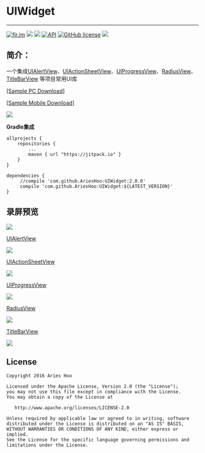 # UIWidget
--------------------------
[![fir.im](https://img.shields.io/badge/download-fir.im-blue.svg)](http://fir.im/r84v)
[![](https://jitpack.io/v/AriesHoo/UIWidget.svg)](https://jitpack.io/#AriesHoo/UIWidget)
[![](https://img.shields.io/github/release/AriesHoo/UIWidget.svg)](https://github.com/AriesHoo/UIWidget/releases)
[![API](https://img.shields.io/badge/API-11%2B-green.svg?style=flat)](https://android-arsenal.com/api?level=11)
[![GitHub license](https://img.shields.io/github/license/AriesHoo/UIWidget.svg)](http://www.apache.org/licenses/LICENSE-2.0.html)
[![](https://img.shields.io/badge/简书-AriesHoo-blue.svg)](http://www.jianshu.com/u/a229eee96115)
<!-- [![GitHub stars](https://img.shields.io/github/stars/AriesHoo/UIWidget.svg)](https://github.com/AriesHoo/UIWidget/stargazers) -->
<!-- [![GitHub forks](https://img.shields.io/github/forks/AriesHoo/UIWidget.svg)](https://github.com/AriesHoo/UIWidget/network) -->

## 简介：

一个集成[UIAlertView](https://github.com/AriesHoo/UIAlertView)、[UIActionSheetView](https://github.com/AriesHoo/UIActionSheetView)、[UIProgressView](https://github.com/AriesHoo/UIProgressView)、[RadiusView](https://github.com/AriesHoo/RadiusView)、[TitleBarView](https://github.com/AriesHoo/TitleBarView)
等项目常用UI库

[[Sample PC Download]](https://github.com/AriesHoo/UIWidget/blob/master/apk/sample.apk)

[[Sample Mobile Download]](http://fir.im/r84v)

![](https://github.com/AriesHoo/UIWidget/blob/master/apk/qr.png)

**Gradle集成**

```
allprojects {
    repositories {
        ...
        maven { url "https://jitpack.io" }
    }
}
```

```
dependencies {
     //compile 'com.github.AriesHoo:UIWidget:2.0.0'
     compile 'com.github.AriesHoo:UIWidget:${LATEST_VERSION}'
}
```
## 录屏预览

![](https://github.com/AriesHoo/UIWidget/blob/master/screenshot/widget.gif)

[UIAlertView](https://github.com/AriesHoo/UIAlertView)

![](https://github.com/AriesHoo/UIWidget/blob/master/screenshot/alert.gif)

[UIActionSheetView](https://github.com/AriesHoo/UIActionSheetView)

![](https://github.com/AriesHoo/UIWidget/blob/master/screenshot/action.gif)

[UIProgressView](https://github.com/AriesHoo/UIProgressView)

![](https://github.com/AriesHoo/UIWidget/blob/master/screenshot/loading.gif)

[RadiusView](https://github.com/AriesHoo/RadiusView)

![](https://github.com/AriesHoo/UIWidget/blob/master/screenshot/radius.gif)

[TitleBarView](https://github.com/AriesHoo/TitleBarView)

![](https://github.com/AriesHoo/UIWidget/blob/master/screenshot/title.gif)


## License

```
Copyright 2016 Aries Hoo

Licensed under the Apache License, Version 2.0 (the "License");
you may not use this file except in compliance with the License.
You may obtain a copy of the License at

   http://www.apache.org/licenses/LICENSE-2.0

Unless required by applicable law or agreed to in writing, software
distributed under the License is distributed on an "AS IS" BASIS,
WITHOUT WARRANTIES OR CONDITIONS OF ANY KIND, either express or implied.
See the License for the specific language governing permissions and
limitations under the License.
```


